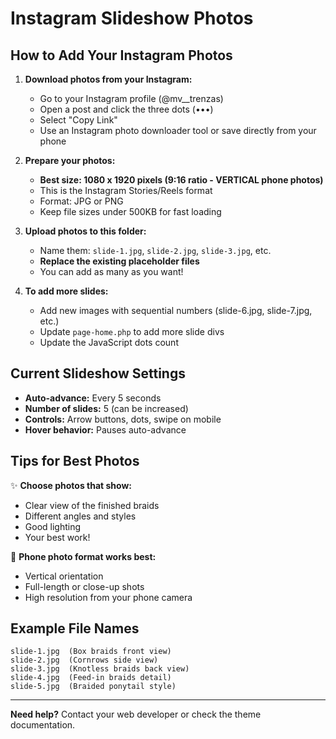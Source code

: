 # Instagram Slideshow Photos

## How to Add Your Instagram Photos

1. **Download photos from your Instagram:**
   - Go to your Instagram profile (@mv__trenzas)
   - Open a post and click the three dots (•••)
   - Select "Copy Link"
   - Use an Instagram photo downloader tool or save directly from your phone

2. **Prepare your photos:**
   - **Best size: 1080 x 1920 pixels (9:16 ratio - VERTICAL phone photos)**
   - This is the Instagram Stories/Reels format
   - Format: JPG or PNG
   - Keep file sizes under 500KB for fast loading

3. **Upload photos to this folder:**
   - Name them: `slide-1.jpg`, `slide-2.jpg`, `slide-3.jpg`, etc.
   - **Replace the existing placeholder files**
   - You can add as many as you want!

4. **To add more slides:**
   - Add new images with sequential numbers (slide-6.jpg, slide-7.jpg, etc.)
   - Update `page-home.php` to add more slide divs
   - Update the JavaScript dots count

## Current Slideshow Settings

- **Auto-advance:** Every 5 seconds
- **Number of slides:** 5 (can be increased)
- **Controls:** Arrow buttons, dots, swipe on mobile
- **Hover behavior:** Pauses auto-advance

## Tips for Best Photos

✨ **Choose photos that show:**
- Clear view of the finished braids
- Different angles and styles
- Good lighting
- Your best work!

📱 **Phone photo format works best:**
- Vertical orientation
- Full-length or close-up shots
- High resolution from your phone camera

## Example File Names
```
slide-1.jpg  (Box braids front view)
slide-2.jpg  (Cornrows side view)
slide-3.jpg  (Knotless braids back view)
slide-4.jpg  (Feed-in braids detail)
slide-5.jpg  (Braided ponytail style)
```

---

**Need help?** Contact your web developer or check the theme documentation.
